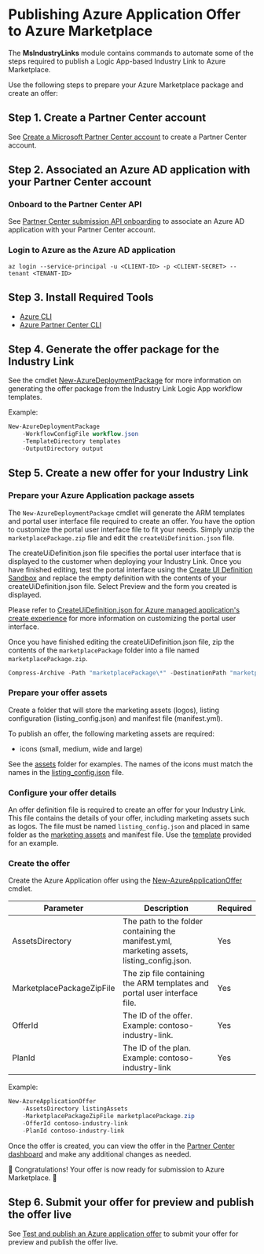 # Publishing Azure Application Offer to Azure Marketplace

The **MsIndustryLinks** module contains commands to automate some of the steps required to publish a Logic App-based Industry Link to Azure Marketplace.

Use the following steps to prepare your Azure Marketplace package and create an offer:

## Step 1. Create a Partner Center account

See [Create a Microsoft Partner Center account](https://learn.microsoft.com/en-us/power-platform/developer/appsource/register-microsoft-partner-network) to create a Partner Center account.

## Step 2. Associated an Azure AD application with your Partner Center account

### Onboard to the Partner Center API

See [Partner Center submission API onboarding](https://learn.microsoft.com/en-us/partner-center/marketplace/submission-api-onboard) to associate an Azure AD application with your Partner Center account.

### Login to Azure as the Azure AD application

```
az login --service-principal -u <CLIENT-ID> -p <CLIENT-SECRET> --tenant <TENANT-ID>
```

## Step 3. Install Required Tools

- [Azure CLI](https://learn.microsoft.com/en-us/cli/azure/install-azure-cli?view=azure-cli-latest)
- [Azure Partner Center CLI](https://github.com/microsoft/az-partner-center-cli)

## Step 4. Generate the offer package for the Industry Link

See the cmdlet [New-AzureDeploymentPackage](../../azureDeploymentPackage/New-AzureDeploymentPackage.md) for more information on generating the offer package from the Industry Link Logic App workflow templates.

Example:

```powershell
New-AzureDeploymentPackage
    -WorkflowConfigFile workflow.json
    -TemplateDirectory templates
    -OutputDirectory output
```

## Step 5. Create a new offer for your Industry Link

### Prepare your Azure Application package assets

The `New-AzureDeploymentPackage` cmdlet will generate the ARM templates and portal user interface file required to create an offer. You have the option to customize the portal user interface file to fit your needs. Simply unzip the `marketplacePackage.zip` file and edit the `createUiDefinition.json` file.

The createUiDefinition.json file specifies the portal user interface that is displayed to the customer when deploying your Industry Link. Once you have finished editing, test the portal interface using the [Create UI Definition Sandbox](https://portal.azure.com/?feature.customPortal=false&#blade/Microsoft_Azure_CreateUIDef/SandboxBlade) and replace the empty definition with the contents of your createUiDefinition.json file. Select Preview and the form you created is displayed.

Please refer to [CreateUiDefinition.json for Azure managed application's create experience](https://learn.microsoft.com/en-us/azure/azure-resource-manager/managed-applications/create-uidefinition-overview) for more information on customizing the portal user interface.

Once you have finished editing the createUiDefinition.json file, zip the contents of the `marketplacePackage` folder into a file named `marketplacePackage.zip`.

```powershell
Compress-Archive -Path "marketplacePackage\*" -DestinationPath "marketplacePackage.zip" -Force
```

### Prepare your offer assets

Create a folder that will store the marketing assets (logos), listing configuration (listing_config.json) and manifest file (manifest.yml).

To publish an offer, the following marketing assets are required:

- icons (small, medium, wide and large)

See the [assets](assets) folder for examples. The names of the icons must match the names in the [listing_config.json](assets/listing_config.json) file.

### Configure your offer details

An offer definition file is required to create an offer for your Industry Link. This file contains the details of your offer, including marketing assets such as logos. The file must be named `listing_config.json` and placed in same folder as the [marketing assets](#prepare-your-offer-marketing-assets) and manifest file. Use the [template](assets/listing_config.json) provided for an example.

### Create the offer

Create the Azure Application offer using the [New-AzureApplicationOffer](New-AzureApplicationOffer.md) cmdlet.

| Parameter                 | Description                                                                                | Required |
| ------------------------- | ------------------------------------------------------------------------------------------ | -------- |
| AssetsDirectory           | The path to the folder containing the manifest.yml, marketing assets, listing_config.json. | Yes      |
| MarketplacePackageZipFile | The zip file containing the ARM templates and portal user interface file.                  | Yes      |
| OfferId                   | The ID of the offer. Example: contoso-industry-link.                                       | Yes      |
| PlanId                    | The ID of the plan. Example: contoso-industry-link                                         | Yes      |

Example:

```powershell
New-AzureApplicationOffer
    -AssetsDirectory listingAssets
    -MarketplacePackageZipFile marketplacePackage.zip
    -OfferId contoso-industry-link
    -PlanId contoso-industry-link
```

Once the offer is created, you can view the offer in the [Partner Center dashboard](https://partner.microsoft.com/en-us/dashboard/marketplace-offers/overview) and make any additional changes as needed.

🎉 Congratulations! Your offer is now ready for submission to Azure Marketplace. 🎉

## Step 6. Submit your offer for preview and publish the offer live

See [Test and publish an Azure application offer](https://learn.microsoft.com/en-us/partner-center/marketplace/azure-app-test-publish) to submit your offer for preview and publish the offer live.
